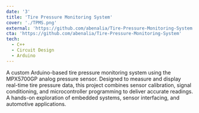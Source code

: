 ```yaml
---
date: '3'
title: 'Tire Pressure Monitoring System'
cover: './TPMS.png'
external: 'https://github.com/abenalia/Tire-Pressure-Monitoring-System'
cta: 'https://github.com/abenalia/Tire-Pressure-Monitoring-System'
tech:
  - C++
  - Circuit Design
  - Arduino
---
```


A custom Arduino-based tire pressure monitoring system using the MPX5700GP analog pressure sensor. Designed to measure and display real-time tire pressure data, this project combines sensor calibration, signal conditioning, and microcontroller programming to deliver accurate readings. A hands-on exploration of embedded systems, sensor interfacing, and automotive applications.
